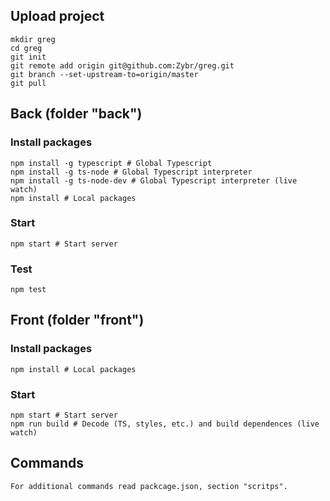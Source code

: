 ## Upload project
    mkdir greg
    cd greg
    git init
    git remote add origin git@github.com:Zybr/greg.git
    git branch --set-upstream-to=origin/master
    git pull

## Back (folder "back")
### Install packages
    npm install -g typescript # Global Typescript
    npm install -g ts-node # Global Typescript interpreter
    npm install -g ts-node-dev # Global Typescript interpreter (live watch)
    npm install # Local packages
### Start
    npm start # Start server
### Test
    npm test

## Front (folder "front")
### Install packages
    npm install # Local packages
### Start
    npm start # Start server
    npm run build # Decode (TS, styles, etc.) and build dependences (live watch) 
    
## Commands
    For additional commands read packcage.json, section "scritps".
